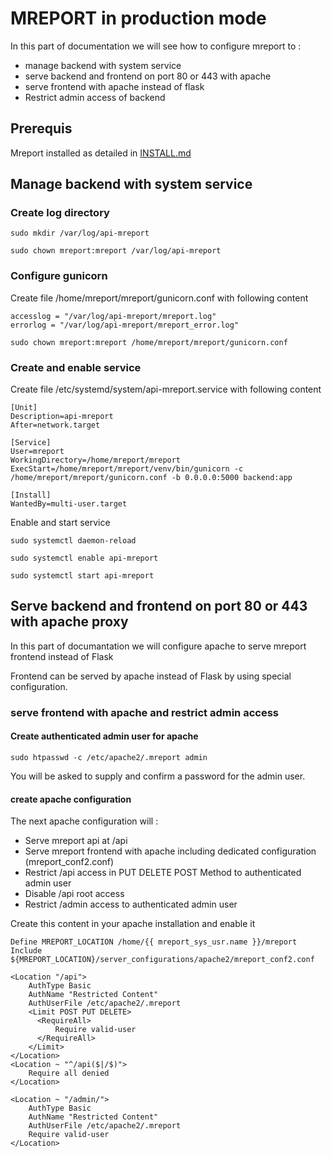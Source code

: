 # MREPORT in production mode

In this part of documentation we will see how to configure mreport to :

 * manage backend with system service
 * serve backend and frontend on port 80 or 443 with apache
 * serve frontend with apache instead of flask
 * Restrict admin access of backend


## Prerequis

Mreport installed as detailed in [INSTALL.md](INSTALL.md)

## Manage backend with system service

### Create log directory

``sudo mkdir /var/log/api-mreport``

``sudo chown mreport:mreport /var/log/api-mreport``


### Configure gunicorn

Create file /home/mreport/mreport/gunicorn.conf with following content

```
accesslog = "/var/log/api-mreport/mreport.log"
errorlog = "/var/log/api-mreport/mreport_error.log"
```

``sudo chown mreport:mreport /home/mreport/mreport/gunicorn.conf``

### Create and enable service

Create file /etc/systemd/system/api-mreport.service with following content

```
[Unit]
Description=api-mreport
After=network.target

[Service]
User=mreport
WorkingDirectory=/home/mreport/mreport
ExecStart=/home/mreport/mreport/venv/bin/gunicorn -c /home/mreport/mreport/gunicorn.conf -b 0.0.0.0:5000 backend:app

[Install]
WantedBy=multi-user.target
```

Enable and start service

``sudo systemctl daemon-reload``

``sudo systemctl enable api-mreport``

``sudo systemctl start api-mreport``


## Serve backend and frontend on port 80 or 443 with apache proxy

In this part of documantation we will configure apache to serve mreport frontend instead of Flask

Frontend can be served by apache instead of Flask by using special configuration.

### serve frontend with apache and restrict admin access

#### Create authenticated admin user for apache

``sudo htpasswd -c /etc/apache2/.mreport admin``

You will be asked to supply and confirm a password for the admin user.

#### create apache configuration

The next apache configuration will :

 * Serve mreport api at /api
 * Serve mreport frontend with apache including dedicated configuration (mreport_conf2.conf)
 * Restrict /api access in PUT DELETE POST Method to authenticated admin user
 * Disable /api root access
 * Restrict /admin access to authenticated admin user

Create this content in your apache installation and enable it

```
Define MREPORT_LOCATION /home/{{ mreport_sys_usr.name }}/mreport
Include ${MREPORT_LOCATION}/server_configurations/apache2/mreport_conf2.conf

<Location "/api">
    AuthType Basic
    AuthName "Restricted Content"
    AuthUserFile /etc/apache2/.mreport
    <Limit POST PUT DELETE>
      <RequireAll>          
          Require valid-user
      </RequireAll>
    </Limit>
</Location>
<Location ~ "^/api($|/$)">
    Require all denied
</Location>

<Location ~ "/admin/">
    AuthType Basic
    AuthName "Restricted Content"
    AuthUserFile /etc/apache2/.mreport
    Require valid-user 
</Location>
```
